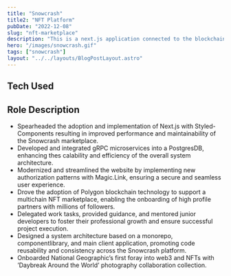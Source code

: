 ```yaml
---
title: "Snowcrash"
title2: "NFT Platform"
pubDate: "2022-12-08"
slug: "nft-marketplace"
description: "This is a next.js application connected to the blockchain to mint NFTs on a marketplace."
hero: "/images/snowcrash.gif"
tags: ["snowcrash"]
layout: "../../layouts/BlogPostLayout.astro"
---
```


## Tech Used

## Role Description

- Spearheaded the adoption and implementation of Next.js with Styled-Components resulting in improved performance and maintainability of the Snowcrash marketplace.
- Developed and integrated gRPC microservices into a PostgresDB, enhancing thes calability and efficiency of the overall system architecture.
- Modernized and streamlined the website by implementing new authorization patterns with Magic.Link, ensuring a secure and seamless user experience.
- Drove the adoption of Polygon blockchain technology to support a multichain NFT marketplace, enabling the onboarding of high profile partners with millions of followers.
- Delegated work tasks, provided guidance, and mentored junior developers to foster their professional growth and ensure successful project execution.
- Designed a system architecture based on a monorepo, componentlibrary, and main client application, promoting code reusability and consistency across the Snowcrash platform.
- Onboarded National Geographic’s first foray into web3 and NFTs with ’Daybreak Around the World’ photography collaboration collection.
